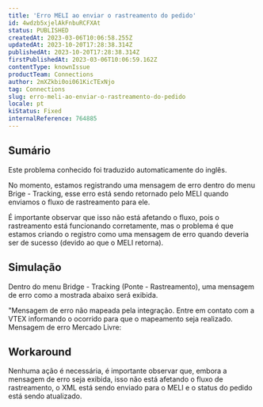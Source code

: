 ```yaml
---
title: 'Erro MELI ao enviar o rastreamento do pedido'
id: 4wdzb5xjelAkFnbuRCFXAt
status: PUBLISHED
createdAt: 2023-03-06T10:06:58.255Z
updatedAt: 2023-10-20T17:28:38.314Z
publishedAt: 2023-10-20T17:28:38.314Z
firstPublishedAt: 2023-03-06T10:06:59.162Z
contentType: knownIssue
productTeam: Connections
author: 2mXZkbi0oi061KicTExNjo
tag: Connections
slug: erro-meli-ao-enviar-o-rastreamento-do-pedido
locale: pt
kiStatus: Fixed
internalReference: 764885
---
```


## Sumário

<div class="alert alert-info">
  <p>Este problema conhecido foi traduzido automaticamente do inglês.</p>
</div>



No momento, estamos registrando uma mensagem de erro dentro do menu Brige - Tracking, esse erro está sendo retornado pelo MELI quando enviamos o fluxo de rastreamento para ele.

É importante observar que isso não está afetando o fluxo, pois o rastreamento está funcionando corretamente, mas o problema é que estamos criando o registro como uma mensagem de erro quando deveria ser de sucesso (devido ao que o MELI retorna).

## Simulação



Dentro do menu Bridge - Tracking (Ponte - Rastreamento), uma mensagem de erro como a mostrada abaixo será exibida.

"Mensagem de erro não mapeada pela integração. Entre em contato com a VTEX informando o ocorrido para que o mapeamento seja realizado.
Mensagem de erro Mercado Livre:

## Workaround



Nenhuma ação é necessária, é importante observar que, embora a mensagem de erro seja exibida, isso não está afetando o fluxo de rastreamento, o XML está sendo enviado para o MELI e o status do pedido está sendo atualizado.




